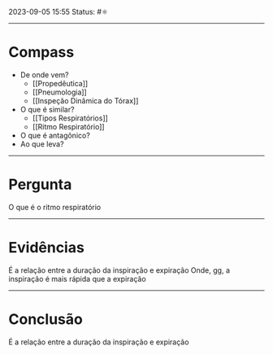 2023-09-05 15:55
Status: #⚛ 

---
# Compass
- De onde vem?
	- [[Propedêutica]]
	- [[Pneumologia]]
	- [[Inspeção Dinâmica do Tórax]]
- O que é similar?
	- [[Tipos Respiratórios]]
	- [[Ritmo Respiratório]]
- O que é antagônico?
- Ao que leva?

----
# Pergunta
O que é o ritmo respiratório

---- 
# Evidências
É a relação entre a duração da inspiração e expiração 
Onde, gg, a inspiração é mais rápida que a expiração

----  
# Conclusão
É a relação entre a duração da inspiração e expiração